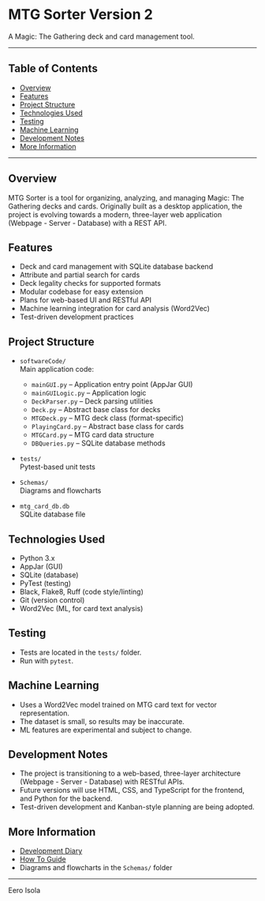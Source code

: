 # MTG Sorter Version 2

A Magic: The Gathering deck and card management tool.

---

## Table of Contents

- [Overview](#overview)
- [Features](#features)
- [Project Structure](#project-structure)
- [Technologies Used](#technologies-used)
- [Testing](#testing)
- [Machine Learning](#machine-learning)
- [Development Notes](#development-notes)
- [More Information](#more-information)

---

## Overview

MTG Sorter is a tool for organizing, analyzing, and managing Magic: The Gathering decks and cards. Originally built as a desktop application, the project is evolving towards a modern, three-layer web application (Webpage - Server - Database) with a REST API.

## Features

- Deck and card management with SQLite database backend
- Attribute and partial search for cards
- Deck legality checks for supported formats
- Modular codebase for easy extension
- Plans for web-based UI and RESTful API
- Machine learning integration for card analysis (Word2Vec)
- Test-driven development practices

## Project Structure

- `softwareCode/`  
  Main application code:
  - `mainGUI.py` – Application entry point (AppJar GUI)
  - `mainGUILogic.py` – Application logic
  - `DeckParser.py` – Deck parsing utilities
  - `Deck.py` – Abstract base class for decks
  - `MTGDeck.py` – MTG deck class (format-specific)
  - `PlayingCard.py` – Abstract base class for cards
  - `MTGCard.py` – MTG card data structure
  - `DBQueries.py` – SQLite database methods

- `tests/`  
  Pytest-based unit tests

- `Schemas/`  
  Diagrams and flowcharts

- `mtg_card_db.db`  
  SQLite database file

## Technologies Used

- Python 3.x
- AppJar (GUI)
- SQLite (database)
- PyTest (testing)
- Black, Flake8, Ruff (code style/linting)
- Git (version control)
- Word2Vec (ML, for card text analysis)


## Testing

- Tests are located in the `tests/` folder.
- Run with `pytest`.

## Machine Learning

- Uses a Word2Vec model trained on MTG card text for vector representation.
- The dataset is small, so results may be inaccurate.
- ML features are experimental and subject to change.

## Development Notes

- The project is transitioning to a web-based, three-layer architecture (Webpage - Server - Database) with RESTful APIs.
- Future versions will use HTML, CSS, and TypeScript for the frontend, and Python for the backend.
- Test-driven development and Kanban-style planning are being adopted.

## More Information

- [Development Diary](developmentDiary.md)
- [How To Guide](HowTo.md)
- Diagrams and flowcharts in the `Schemas/` folder

---

Eero Isola